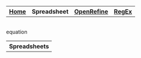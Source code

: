 <table style="width:100%">
  <tr>
    <th><a href="home.md">Home</a></th>
    <th>Spreadsheet</th>
    <th><a href="DpenRefine.md">OpenRefine</a></th>
    <th><a href="ReGex.md">RegEx</a></th>
  </tr>
<table>


<table>
  <th>Spreadsheets</th>
  <tr>equation</tr>
</table>